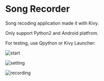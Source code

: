 # Song Recorder
Song recoding application made it with Kivy. 

Only support Python2 and Android platfrom.

For testing, use Qpython or Kivy Launcher:

![start](https://github.com/yingshaoxo/SongRecorder/raw/master/Show/start.png "start")

![setting](https://github.com/yingshaoxo/SongRecorder/raw/master/Show/setting.png "setting")

![recording](https://github.com/yingshaoxo/SongRecorder/raw/master/Show/recording.png "recording")
